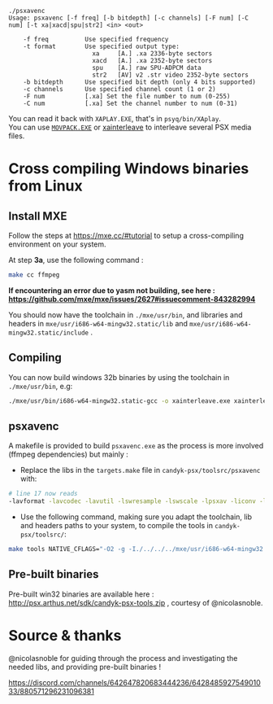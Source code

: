 ```
./psxavenc 
Usage: psxavenc [-f freq] [-b bitdepth] [-c channels] [-F num] [-C num] [-t xa|xacd|spu|str2] <in> <out>

    -f freq          Use specified frequency
    -t format        Use specified output type:
                       xa     [A.] .xa 2336-byte sectors
                       xacd   [A.] .xa 2352-byte sectors
                       spu    [A.] raw SPU-ADPCM data
                       str2   [AV] v2 .str video 2352-byte sectors
    -b bitdepth      Use specified bit depth (only 4 bits supported)
    -c channels      Use specified channel count (1 or 2)
    -F num           [.xa] Set the file number to num (0-255)
    -C num           [.xa] Set the channel number to num (0-31)
```

You can read it back with `XAPLAY.EXE`, that's in `psyq/bin/XAplay`.  
You can use [`MOVPACK.EXE`](https://psx.arthus.net/tools/pimp-psx.zip) or [xainterleave](https://github.com/ABelliqueux/candyk-psx/tree/master/toolsrc/xainterleave) to interleave several PSX media files.

# Cross compiling Windows binaries from Linux

## Install MXE

Follow the steps at https://mxe.cc/#tutorial to setup a cross-compiling environment on your system.

At step **3a**, use the following command :

```bash
make cc ffmpeg
```

**If encountering an error due to yasm not building, see here : https://github.com/mxe/mxe/issues/2627#issuecomment-843282994**

You should now have the toolchain in `./mxe/usr/bin`, and libraries and headers in `mxe/usr/i686-w64-mingw32.static/lib` and `mxe/usr/i686-w64-mingw32.static/include` .

## Compiling

You can now build windows 32b binaries by using the toolchain in `./mxe/usr/bin`, e.g:

```bash
./mxe/usr/bin/i686-w64-mingw32.static-gcc -o xainterleave.exe xainterleave.c
```

## psxavenc

A makefile is provided to build `psxavenc.exe` as the process is more involved (ffmpeg dependencies) but mainly :

  * Replace the libs in the `targets.make` file in `candyk-psx/toolsrc/psxavenc` with:  
```bash
# line 17 now reads  
-lavformat -lavcodec -lavutil -lswresample -lswscale -lpsxav -liconv -lmp3lame -lbz2 -lgnutls -ltasn1 -lhogweed -lgmp -lnettle -lbluray -lfreetype -lpng -lharfbuzz -lfreetype -lxml2 -lz -llzma -lws2_32 -lidn2 -lunistring -lx264 -lvpx -lvorbis -logg -lxvidcore -lcrypt32 -ltheora -ltheoraenc -lopus -lspeex -lopencore-amrwb -lopencore-amrnb -lvo-amrwbenc -lvorbisenc -lole32 -lbcrypt -lncrypt
```  
  * Use the following command, making sure you adapt the toolchain, lib and headers paths to your system, to compile the tools in  `candyk-psx/toolsrc/`:   
```bash
make tools NATIVE_CFLAGS="-O2 -g -I./../../../mxe/usr/i686-w64-mingw32.static/include" NATIVE_LDFLAGS="-O2 -g -L./../../../mxe/usr/i686-w64-mingw32.static/lib" CC=./../../../mxe/usr/bin/i686-w64-mingw32.static-gcc
```  

## Pre-built binaries

Pre-built win32 binaries are available here : http://psx.arthus.net/sdk/candyk-psx-tools.zip , courtesy of @nicolasnoble.

# Source & thanks
@nicolasnoble for guiding through the process and investigating the needed libs, and providing pre-built binaries !

https://discord.com/channels/642647820683444236/642848592754901033/880571296231096381  

